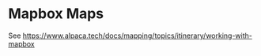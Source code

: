 [//]: # "Title: Mapbox Maps"
[//]: # "Weight: 6"
[//]: # "Redirect: /docs/mapping/topics/itinerary/working-with-mapbox"

# Mapbox Maps

See https://www.alpaca.tech/docs/mapping/topics/itinerary/working-with-mapbox
